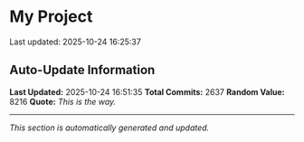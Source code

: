 # My Project


Last updated: 2025-10-24 16:25:37




















































































































































































































































































































































































































































































































































































































































































































































































































































































































































































































































































































































































































































































































































































































































































































































































































































































































































































































































































































































































































































































































































































































































































































































































































































































































































































































































































































































































































































































































































































































































































































































## Auto-Update Information

**Last Updated:** 2025-10-24 16:51:35
**Total Commits:** 2637
**Random Value:** 8216
**Quote:** _This is the way._

---
_This section is automatically generated and updated._